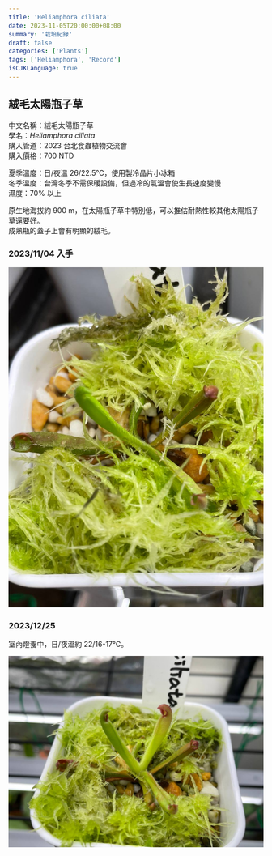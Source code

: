 ```yaml
---
title: 'Heliamphora ciliata'
date: 2023-11-05T20:00:00+08:00
summary: '栽培紀錄'
draft: false
categories: ['Plants']
tags: ['Heliamphora', 'Record']
isCJKLanguage: true
---
```


## 絨毛太陽瓶子草

中文名稱：絨毛太陽瓶子草  
學名：*Heliamphora ciliata*  
購入管道：2023 台北食蟲植物交流會  
購入價格：700 NTD  

夏季溫度：日/夜溫 26/22.5℃，使用製冷晶片小冰箱  
冬季溫度：台灣冬季不需保暖設備，但過冷的氣溫會使生長速度變慢  
濕度：70% 以上  

原生地海拔約 900 m，在太陽瓶子草中特別低，可以推估耐熱性較其他太陽瓶子草還要好。  
成熟瓶的蓋子上會有明顯的絨毛。  

### 2023/11/04 入手

![2023-11-04](./images/2023-11-04.jpg)

### 2023/12/25

室內燈養中，日/夜溫約 22/16-17℃。  

![2023-12-25](./images/2023-12-25.jpg)
